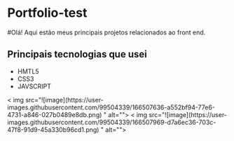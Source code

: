 # Portfolio-test

#Olá! Aqui estão meus principais projetos relacionados ao front end.

<h2>Principais tecnologias que usei</h2>
<nav>
  <ul>
  <li>HMTL5</li>
  <li>CSS3</li>
  <li>JAVSCRIPT</li>
  </ul>
</nav>
<div>
< img src="![image](https://user-images.githubusercontent.com/99504339/166507636-a552bf94-77e6-4731-a846-027b0489e8db.png)
" alt="">
< img src="![image](https://user-images.githubusercontent.com/99504339/166507969-d7a6ec36-703c-47f8-91d9-45a330b96cd1.png)
" alt="">
  </div>
